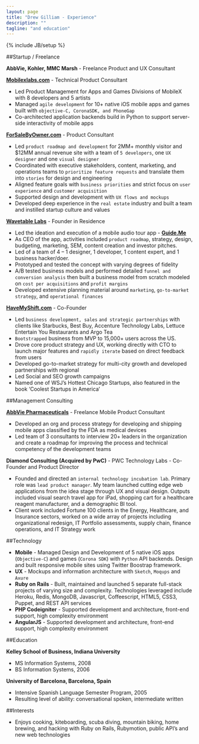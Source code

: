 ```yaml
---
layout: page
title: "Drew Gilliam - Experience"
description: ""
tagline: "and education"
---
```

{% include JB/setup %}

##Startup / Freelance

**AbbVie, Kohler, MMC Marsh** - Freelance Product and UX Consultant

**[Mobilexlabs.com](http://mobilexlabs.com)** - Technical Product Consultant

- Led Product Management for Apps and Games Divisions of MobileX with 8 developers and 5 artists
- Managed `agile development` for 10+ native iOS mobile apps and games built with `objective-C, CoronaSDK, and PhoneGap`
- Co-architected application backends build in Python to support server-side interactivity of mobile apps

**[ForSaleByOwner.com](https://speakerdeck.com/dgilliam/wavetable-work-products?slide=1)** - Product Consultant

- Led `product roadmap and development` for 2MM+ monthly visitor and $12MM annual revenue site with a team of `5 developers`, one `UX designer` and one `visual designer`
- Coordinated with executive stakeholders, content, marketing, and operations teams to `prioritize feature requests` and translate them into `stories` for design and engineering
- Aligned feature goals with `business priorities` and strict focus on `user experience` and `customer acquisition`
- Supported design and development with `UX flows and mockups`
- Developed deep experience in the `real estate` industry and built a team and instilled startup culture and values

**[Wavetable Labs](https://speakerdeck.com/dgilliam/wavetable-work-products?slide=6)** - Founder in Residence

- Led the ideation and execution of a mobile audio tour app - **[Guide.Me](http://guidemeapp.co/)**
- As CEO of the app, activities included `product roadmap`, strategy, design, budgeting, marketing, SEM, content creation and investor pitches.
- Led of a team of 4 – 1 designer, 1 developer, 1 content expert, and 1 business hacker/doer.
- Prototyped and tested the concept with varying degrees of fidelity
- A/B tested business models and performed detailed `funnel and conversion analysis` then built a business model from scratch modeled on `cost per acquisitions` and `profit margins`
- Developed extensive planning material around `marketing`, `go-to-market strategy`, and `operational finances`

**[HaveMyShift.com](http://www.havemyshift.com)** - Co-Founder

- Led `business development, sales` `and strategic partnerships` with clients like Starbucks, Best Buy, Accenture Technology Labs, Lettuce Entertain You Restaurants and Argo Tea
- `Bootstrapped` business from MVP to 15,000+ users across the US.
- Drove core product strategy and UX, working directly with CTO to launch major features and `rapidly iterate` based on direct feedback from users
- Developed go-to-market strategy for multi-city growth and developed partnerships with regional
- Led Social and SEO growth campaigns
- Named one of WSJ’s Hottest Chicago Startups, also featured in the book ‘Coolest Startups in America’


##Management Consulting

**[AbbVie Pharmaceuticals](www.abbvie.com/)** - Freelance Mobile Product Consultant

- Developed an org and process strategy for developing and shipping mobile apps classified by the FDA as medical devices
- Led team of 3 consultants to interview 20+ leaders in the organization and create a roadmap for improving the process and technical competency of the development teams

**Diamond Consulting (Acquired by PwC)** - PWC Technology Labs - Co-Founder and Product Director

- Founded and directed an `internal technology incubation lab`. Primary role was `lead product manager`. My team launched cutting edge web applications from the idea stage through UX and visual design. Outputs included visual search travel app for iPad, shopping cart for a healthcare reagent manufacturer, and a demographic BI tool.
- Client work included Fortune 100 clients in the Energy, Healthcare, and Insurance sectors, worked on a wide array of projects including organizational redesign, IT Portfolio assessments, supply chain, finance operations, and IT Strategy work

##Technology

- **Mobile** - Managed Design and Development of 5 native iOS apps (`Objective-C`) and games (`Corona SDK`) with `Python` API backends. Design and built responsive mobile sites using Twitter Boostrap framework.
- **UX** - Mockups and information architecture with `Sketch`, `Moqups` and `Axure`
- **Ruby on Rails** - Built, maintained and launched 5 separate full-stack projects of varying size and complexity. Technologies leveraged include Heroku, Redis, MongoDB, Javascript, Coffeescript, HTML5, CSS3, Puppet, and REST API services
- **PHP Codeigniter** - Supported development and architecture, front-end support, high complexity environment
- **AngularJS** - Supported development and architecture, front-end support, high complexity environment

##Education

**Kelley School of Business, Indiana University**

- MS Information Systems, 2008
- BS Information Systems, 2006

**University of Barcelona, Barcelona, Spain**

- Intensive Spanish Language Semester Program, 2005
- Resulting level of ability: conversational spoken, intermediate written

##Interests

- Enjoys cooking, kiteboarding, scuba diving, mountain biking, home brewing, and hacking with Ruby on Rails, Rubymotion, public API’s and new web technologies
